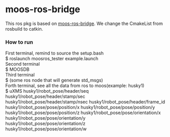 # moos-ros-bridge
This ros pkg is based on [moos-ros-bridge](https://github.com/SyllogismRXS/moos-ros-bridge). We change the CmakeList from rosbuild to catkin.

### How to run

First terminal, remind to source the setup.bash </br>
$ roslaunch moosros_tester example.launch </br>
Second terminal</br>
$ MOOSDB </br>
Third terminal</br>
$ (some ros node that will generate std_msgs)</br>
Forth terminal, see all the data from ros to moos(example: husky1) </br>
$ uXMS husky1/robot_pose/header/seq husky1/robot_pose/header/stamp/sec husky1/robot_pose/header/stamp/nsec husky1/robot_pose/header/frame_id husky1/robot_pose/pose/position/x husky1/robot_pose/pose/position/y husky1/robot_pose/pose/position/z husky1/robot_pose/pose/orientation/x husky1/robot_pose/pose/orientation/y husky1/robot_pose/pose/orientation/z husky1/robot_pose/pose/orientation/w  </br> 











